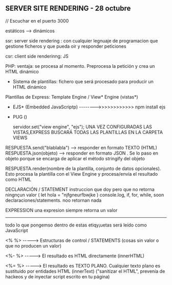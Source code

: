 ## SERVER SITE RENDERING - 28 octubre

// Escuchar en el puerto 3000


estáticos --> dinámicos

ssr: server side rendering : con cualquier legnuaje de programacion que gestione ficheros y que pueda oir y responder peticiones

csr: client side renderinng: JS



PHP: ventaja: se procesa al momento. Preprocesa la petición y crea un HTML dinámico

- Sistema de plantillas: fichero que será procesado  para producir un HTML dinámico

Plantillas de Express: Template Engine / View* Engine (vistas*)

 - EJS* (Embedded JavaScriptp)       -------->>>>>>>>>>>>         npm install ejs
 - PUG ()

    servidor.set("view engine", "ejs");
    UNA VEZ CONFIGURADAS LAS VISTAS,EXPRESS BUSCARÁ TODAS LAS PLANTILLAS EN LA CARPETA VIEWS


RESPUESTA.send("blablabla") --> responder en formato TEXTO (HTML)
RESPUESTA.json(objeto) --> responder en formato JSON . Se lo paso en objeto porque se encarga de aplicar el método stringify del objeto

RESPUESTA.render(nombre de la plantilla, conjunto de datos opcionales). Esto procesa la plantilla con el View Engine y procesa/envía el resultado como HTML



DECLARACIÓN / STATEMENT
instruccion que doy pero que no retorna ningnçun valor
( let hola = "njfgneurfbwjke )
console.log, if, for, while, soon declaraciones/statements. noo retornan nada


EXPRESSION
una expresion siempre retorna un valor


---

todo lo que pongemso dentro de estas etiqy¡uetas será leído como JavaScript

<% %> -----> Estructuras de control / STATEMENTS (cosas sin valor o que no producen un valor)

<%- %> -----> El resultado es HTML directamente (innerHTML)

<%= %> -----> El resultado es TEXTO PLANO. Cualquier texto plano es sustituido por entidades HTML  (innerText) ("sanitizar el HTML", prevenía de hackeos y de inyectar script escrito en tu página)
